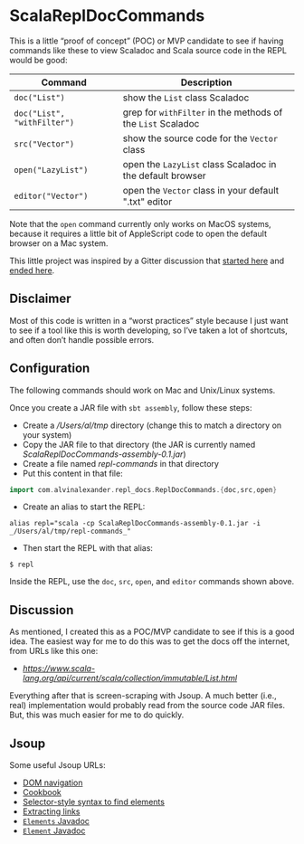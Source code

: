 # ScalaReplDocCommands

This is a little “proof of concept” (POC) or MVP candidate
to see if having commands like these to view Scaladoc
and Scala source code in the REPL would be good:

| Command                     | Description   |
| --------------------------- | ------------- |
| `doc("List")`               | show the `List` class Scaladoc |
| `doc("List", "withFilter")` | grep for `withFilter` in the methods of the `List` Scaladoc |
| `src("Vector")`             | show the source code for the `Vector` class |
| `open("LazyList")`          | open the `LazyList` class Scaladoc in the default browser |
| `editor("Vector")`          | open the `Vector` class in your default ".txt" editor |

Note that the `open` command currently only works on MacOS systems, because it requires a little bit of AppleScript code to open the default browser on a Mac system.

This little project was inspired by a Gitter discussion that
[started here](https://gitter.im/lampepfl/dotty?at=5fac172ddc70b5159a06e74d)
and [ended here](https://gitter.im/lampepfl/dotty?at=5fac2e86c6fe0131d4ec65a6).


## Disclaimer

Most of this code is written in a “worst practices” style because I just
want to see if a tool like this is worth developing, so I’ve taken a lot
of shortcuts, and often don’t handle possible errors.


## Configuration

The following commands should work on Mac and Unix/Linux systems.

Once you create a JAR file with `sbt assembly`, follow these steps:

- Create a _/Users/al/tmp_ directory (change this to match a directory on your system)
- Copy the JAR file to that directory (the JAR is currently named _ScalaReplDocCommands-assembly-0.1.jar_)
- Create a file named _repl-commands_ in that directory
- Put this content in that file:

```scala
import com.alvinalexander.repl_docs.ReplDocCommands.{doc,src,open}
```

- Create an alias to start the REPL:

````
alias repl="scala -cp ScalaReplDocCommands-assembly-0.1.jar -i _/Users/al/tmp/repl-commands_"
````

- Then start the REPL with that alias:

````
$ repl
````

Inside the REPL, use the `doc`, `src`, `open`, and `editor` commands shown above.


## Discussion

As mentioned, I created this as a POC/MVP candidate to see if this is a good idea. The easiest way for me to do this was to get the docs off the internet, from URLs like this one:

- _https://www.scala-lang.org/api/current/scala/collection/immutable/List.html_

Everything after that is screen-scraping with Jsoup. A much better (i.e., real) implementation would probably read from the source code JAR files. But, this was much easier for me to do quickly.


## Jsoup

Some useful Jsoup URLs:

- [DOM navigation](https://jsoup.org/cookbook/extracting-data/dom-navigation)
- [Cookbook](https://jsoup.org/cookbook/)
- [Selector-style syntax to find elements](https://jsoup.org/cookbook/extracting-data/selector-syntax)
- [Extracting links](https://jsoup.org/cookbook/extracting-data/example-list-links)
- [`Elements` Javadoc](https://jsoup.org/apidocs/org/jsoup/select/Elements.html)
- [`Element` Javadoc](https://jsoup.org/apidocs/org/jsoup/nodes/Element.html)

